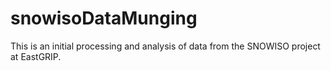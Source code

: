 # snowisoDataMunging
This is an initial processing and analysis of data from the SNOWISO project at EastGRIP. 
